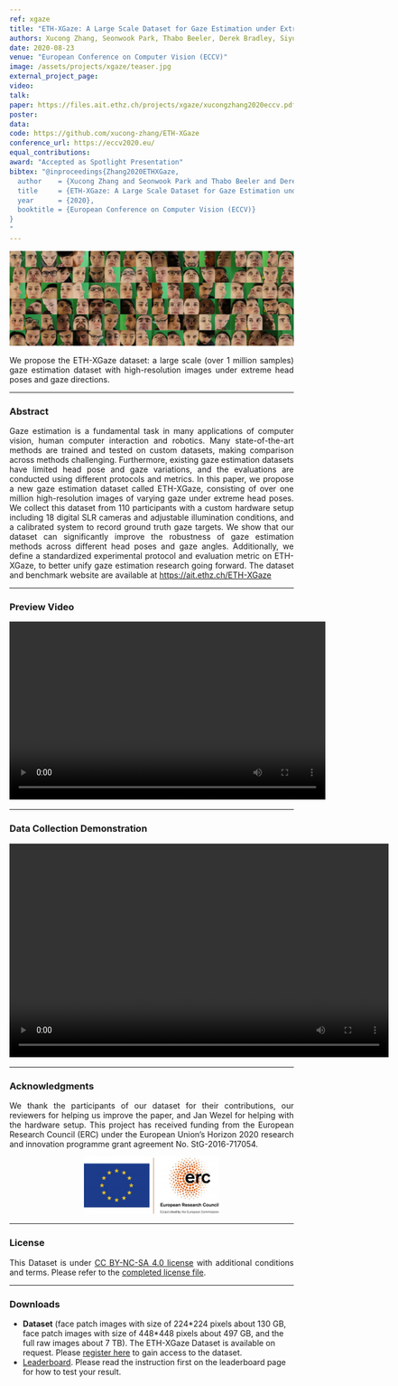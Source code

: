 ```yaml
---
ref: xgaze
title: "ETH-XGaze: A Large Scale Dataset for Gaze Estimation under Extreme Head Pose and Gaze Variation"
authors: Xucong Zhang, Seonwook Park, Thabo Beeler, Derek Bradley, Siyu Tang, Otmar Hilliges
date: 2020-08-23
venue: "European Conference on Computer Vision (ECCV)"
image: /assets/projects/xgaze/teaser.jpg
external_project_page: 
video: 
talk: 
paper: https://files.ait.ethz.ch/projects/xgaze/xucongzhang2020eccv.pdf
poster: 
data: 
code: https://github.com/xucong-zhang/ETH-XGaze
conference_url: https://eccv2020.eu/
equal_contributions: 
award: "Accepted as Spotlight Presentation"
bibtex: "@inproceedings{Zhang2020ETHXGaze,
  author    = {Xucong Zhang and Seonwook Park and Thabo Beeler and Derek Bradley and Siyu Tang and Otmar Hilliges},
  title     = {ETH-XGaze: A Large Scale Dataset for Gaze Estimation under Extreme Head Pose and Gaze Variation},
  year      = {2020},
  booktitle = {European Conference on Computer Vision (ECCV)}
}
"
---
```


<img class="fullcol" src="/assets/projects/xgaze/teaser.png" alt="Teaser-Picture" />

<p align="justify">
    <span class="figurecap">
        We propose the ETH-XGaze dataset: a large scale (over 1 million samples) gaze estimation dataset with high-resolution images under extreme head poses and gaze directions.
   </span>
</p>
<hr />
        

<h3>Abstract</h3>
<p align="justify">
Gaze estimation is a fundamental task in many applications of computer vision, human computer interaction and robotics. Many state-of-the-art methods are trained and tested on custom datasets, making comparison across methods challenging. Furthermore, existing gaze estimation datasets have limited head pose and gaze variations, and the evaluations are conducted using different protocols and metrics. In this paper, we propose a new gaze estimation dataset called ETH-XGaze, consisting of over one million high-resolution images of varying gaze under extreme head poses. We collect this dataset from 110 participants with a custom hardware setup including 18 digital SLR cameras and adjustable illumination conditions, and a calibrated system to record ground truth gaze targets. We show that our dataset can significantly improve the robustness of gaze estimation methods across different head poses and gaze angles. Additionally, we define a standardized experimental protocol and evaluation metric on ETH-XGaze, to better unify gaze estimation research going forward. The dataset and benchmark website are available at <a href="https://ait.ethz.ch/ETH-XGaze">https://ait.ethz.ch/ETH-XGaze</a>
</p>
<hr />
    


<h3>Preview Video</h3>
<div class="video" align="center">
<video width="560" height="315" src="https://files.ait.ethz.ch/projects/ETH-XGaze/downloads/xgaze_preview_90s.mp4" frameborder="0" allowfullscreen controls></video>
</div>
<hr />
    

<h3>Data Collection Demonstration</h3>
<div class="video" align="center">
<video width="672" height="378" src="https://files.ait.ethz.ch/projects/ETH-XGaze/downloads/eth_xgaze_data_collection.mp4" frameborder="0" allowfullscreen controls></video>
</div>
<hr />

<!--
<div class="fullcol">
 <h3>Downloads</h3>
    To be released.
    <ul class="linklist">
        <li class="a-pdf"><a target="_blank" title="PDF" href="<?php ait_root_dir();?>projects/2015/InteractiveDebugger/downloads/FluidEdt-Ou-CHI2015.pdf">PDF</a></li>
        <li class="a-vid"><a target="_blank" href="<?php ait_root_dir();?>projects/2015/InteractiveDebugger/downloads/FluidEdt-Ou-CHI2015.mp4" title="Download Video">Video (26 MB)</a></li>
        <li class="a-bib"><a target="_blank" title="BibTex" href="<?php ait_root_dir();?>projects/2015/InteractiveDebugger/downloads/FluidEdt-Ou-CHI2015.bib">BibTeX</a></li>
    </ul>
    <hr />
    <br/>
    <br/>
</div>
-->

<!--
<div class="fullcol">
<h3>bibtex</h3>
    To be released.
    <div class="bibtex">
    </div>
    <hr />
    <br/>
    <br/>
</div>
-->

<!--
<div class="fullcol">
    <h3>additional results</h3>
    <br/>
    <img class="halfcol" src="<?php ait_root_dir();?>projects/2016/deformables/bar_small.png" alt="Teaser-Picture" />
    <img class="halfcol" src="<?php ait_root_dir();?>projects/2016/deformables/organ_stacked_small.png" alt="Teaser-Picture" />
    <div class="halfcol">
        <p align="justify">
            <span class="figurecap">
                Top row: schematic sensor routings obtained using our tool with automatic sensor refinement.
                Middle row: fabricated device.
                Bottom row: Ground truth (gray) vs. reconstruction (orange). Insets show error on a heat map scale, with maximum error (white) at 22 mm (darker is better).
            </span>
        </p>
    </div>
    <div class="halfcol">
        <p align="justify">
            <span class="figurecap">
                Two example deformations of the organ pipe model designed with our method. Ground truth (gray) vs. reconstruction (orange).
            </span>
        </p>
    </div>
</div>
-->

<!--
<div class="fullcol">
    <br/><br/>
    <img class="fullcol" src="<?php ait_root_dir();?>projects/2016/deformables/sheet_squared_small.png" alt="Teaser-Picture" />
    <p align="justify">
        <span class="figurecap">
            Snapshots of the design process. Top Row: the user placed, refined,
            and edited four sensors (left); Reconstruction error is expected to be very low (right). Bottom row: Interaction
            with fabricated device (left) and ground truth comparison (right).
        </span>
    </p>
    <hr />
    <br/>
    <br/>
</div>
-->

<!-- This section is optional -->
<!--
<div class="fullcol">
    <h3>external links</h3>
    <p align="justify">
        <ul class="linklist">
        <li class="a-ext"><a target="_blank" title="link1" href="your_link_here">Your link here</a></li>
    </ul>
    </p>
    <hr />
    <br/>
    <br/>
</div>
-->

<h3>Acknowledgments</h3>
<p align="justify">
We thank the participants of our dataset for their contributions,
our reviewers for helping us improve the paper,
and Jan Wezel for helping with the hardware setup.
This project has received funding from the European Research Council (ERC) under the European Union’s Horizon 2020 research and innovation programme grant agreement No. StG-2016-717054.
</p>
<center>
<img width="240px" src="/assets/images/ERC.jpg" />
</center>
<hr />
    

<h3>License</h3>
<p align="justify">
This Dataset is under <a href="https://creativecommons.org/licenses/by-nc-sa/4.0/">CC BY-NC-SA 4.0 license</a> with additional conditions and terms. Please refer to the <a title="license" href="/assets/projects/ETH-XGaze/License.pdf">completed license file</a>.
</p>
<hr />
    


<h3>Downloads</h3>
<ul class="linklist">
<!--<li class="a-vid"><a class="a-text-ext" title="Talk Video" href="https://www.youtube.com/watch?v=ByfFufRhuRc&t=668">Video of Oral Presentation</a></li>-->
    <!--<li class="a-pdf"><a class="a-text" title="Poster PDF" href="<?php ait_root_dir();?>projects/2020/ETH-XGaze/downloads/xucongzhang2020eccv_poster.pdf">Poster</a></li>-->
    <li class="a-zip"><b>Dataset</b> (face patch images with size of 224*224 pixels about 130 GB, face patch images with size of 448*448 pixels about 497 GB, and the full raw images about 7 TB). The ETH-XGaze Dataset is available on request. Please <a href="https://docs.google.com/forms/d/e/1FAIpQLScaGNYTVI7-h8ZHu9y_kQzhC1Ab4fo4fXtRDMNZ5y2wpLx3MA/viewform?usp=sf_link">register here</a> to gain access to the dataset. </a></li>
    <li class="a-ext"><a title="Leaderboard"><a href="https://codalab.lisn.upsaclay.fr/competitions/7423">Leaderboard</a>. Please read the instruction first on the leaderboard page for how to test your result.</a></li>
</ul>


